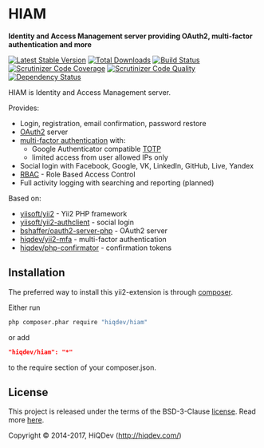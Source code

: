 # HIAM

**Identity and Access Management server providing OAuth2, multi-factor authentication and more**

[![Latest Stable Version](https://poser.pugx.org/hiqdev/hiam/v/stable)](https://packagist.org/packages/hiqdev/hiam)
[![Total Downloads](https://poser.pugx.org/hiqdev/hiam/downloads)](https://packagist.org/packages/hiqdev/hiam)
[![Build Status](https://img.shields.io/travis/hiqdev/hiam.svg)](https://travis-ci.org/hiqdev/hiam)
[![Scrutinizer Code Coverage](https://img.shields.io/scrutinizer/coverage/g/hiqdev/hiam.svg)](https://scrutinizer-ci.com/g/hiqdev/hiam/)
[![Scrutinizer Code Quality](https://img.shields.io/scrutinizer/g/hiqdev/hiam.svg)](https://scrutinizer-ci.com/g/hiqdev/hiam/)
[![Dependency Status](https://www.versioneye.com/php/hiqdev:hiam/dev-master/badge.svg)](https://www.versioneye.com/php/hiqdev:hiam/dev-master)

HIAM is Identity and Access Management server.

Provides:

- Login, registration, email confirmation, password restore
- [OAuth2] server
- [multi-factor authentication] with:
    - Google Authenticator compatible [TOTP]
    - limited access from user allowed IPs only
- Social login with Facebook, Google, VK, LinkedIn, GitHub, Live, Yandex
- [RBAC] - Role Based Access Control
- Full activity logging with searching and reporting (planned)

Based on:

- [yiisoft/yii2] - Yii2 PHP framework
- [yiisoft/yii2-authclient] - social login
- [bshaffer/oauth2-server-php] - OAuth2 server
- [hiqdev/yii2-mfa] - multi-factor authentication
- [hiqdev/php-confirmator] - confirmation tokens

[OAuth2]:                       https://oauth.net/2/
[multi-factor authentication]:  https://en.wikipedia.org/wiki/Multi-factor_authentication
[TOTP]:                         https://en.wikipedia.org/wiki/Time-based_One-time_Password_Algorithm
[RBAC]:                         https://en.wikipedia.org/wiki/Role-based_access_control
[yiisoft/yii2]:                 https://github.com/yiisoft/yii2
[yiisoft/yii2-authclient]:      https://github.com/yiisoft/yii2-authclient
[bshaffer/oauth2-server-php]:   https://github.com/bshaffer/oauth2-server-php
[hiqdev/yii2-mfa]:              https://github.com/hiqdev/yii2-mfa
[hiqdev/php-confirmator]:       https://github.com/hiqdev/php-confirmator

## Installation

The preferred way to install this yii2-extension is through [composer](http://getcomposer.org/download/).

Either run

```sh
php composer.phar require "hiqdev/hiam"
```

or add

```json
"hiqdev/hiam": "*"
```

to the require section of your composer.json.

## License

This project is released under the terms of the BSD-3-Clause [license](LICENSE).
Read more [here](http://choosealicense.com/licenses/bsd-3-clause).

Copyright © 2014-2017, HiQDev (http://hiqdev.com/)
